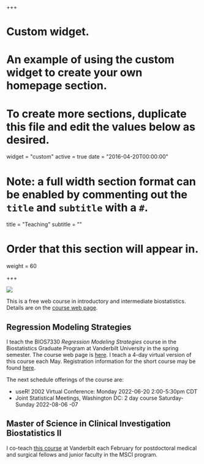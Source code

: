 +++
# Custom widget.
# An example of using the custom widget to create your own homepage section.
# To create more sections, duplicate this file and edit the values below as desired.
widget = "custom"
active = true
date = "2016-04-20T00:00:00"

# Note: a full width section format can be enabled by commenting out the `title` and `subtitle` with a `#`.
title = "Teaching"
subtitle = ""

# Order that this section will appear in.
weight = 60

+++

![](/img/headers/bbrlogo.png)

This is a free web course in introductory and
intermediate biostatistics.  Details are on the
[course web page](http://hbiostat.org/bbr). 

## Regression Modeling Strategies
I teach the BIOS7330 _Regression Modeling Strategies_ course in the
Biostatistics Graduate Program at Vanderbilt University in the spring
semester.  The course web page is
[here](https://hbiostat.org/rms/full).  I teach a
4-day virtual version of this course each May.  Registration
information for the short course may be found
[here](http://hbiostat.org/doc/rms/4day.html).

The next schedule offerings of the course are:
* useR! 2002 Virtual Conference: Monday 2022-06-20 2:00-5:30pm CDT
* Joint Statistical Meetings, Washington DC: 2 day course Saturday-Sunday 2022-08-06 -07

## Master of Science in Clinical Investigation Biostatistics II
I co-teach [this course](http://biostat.mc.vanderbilt.edu/MsciBiostatII) at
Vanderbilt each February for postdoctoral medical and surgical fellows
and junior faculty in the MSCI program.

